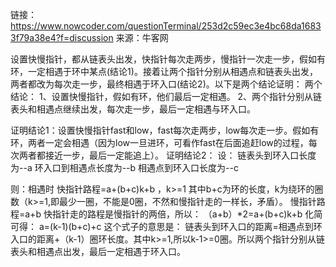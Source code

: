 链接：https://www.nowcoder.com/questionTerminal/253d2c59ec3e4bc68da16833f79a38e4?f=discussion
来源：牛客网

  设置快慢指针，都从链表头出发，快指针每次走两步，慢指针一次走一步，假如有环，一定相遇于环中某点(结论1)。接着让两个指针分别从相遇点和链表头出发，两者都改为每次走一步，最终相遇于环入口(结论2)。以下是两个结论证明：
两个结论：
1、设置快慢指针，假如有环，他们最后一定相遇。
2、两个指针分别从链表头和相遇点继续出发，每次走一步，最后一定相遇与环入口。


证明结论1：设置快慢指针fast和low，fast每次走两步，low每次走一步。假如有环，两者一定会相遇（因为low一旦进环，可看作fast在后面追赶low的过程，每次两者都接近一步，最后一定能追上）。
证明结论2：
设：
链表头到环入口长度为--a
环入口到相遇点长度为--b
相遇点到环入口长度为--c

则：相遇时
快指针路程=a+(b+c)k+b ，k>=1  其中b+c为环的长度，k为绕环的圈数（k>=1,即最少一圈，不能是0圈，不然和慢指针走的一样长，矛盾）。
慢指针路程=a+b
快指针走的路程是慢指针的两倍，所以：
（a+b）*2=a+(b+c)k+b
化简可得：
a=(k-1)(b+c)+c 这个式子的意思是： 链表头到环入口的距离=相遇点到环入口的距离+（k-1）圈环长度。其中k>=1,所以k-1>=0圈。所以两个指针分别从链表头和相遇点出发，最后一定相遇于环入口。